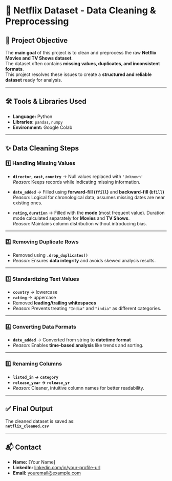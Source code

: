# 🧹 Netflix Dataset - Data Cleaning & Preprocessing

## 🎯 Project Objective
The **main goal** of this project is to clean and preprocess the raw **Netflix Movies and TV Shows dataset**.  
The dataset often contains **missing values, duplicates, and inconsistent formats**.  
This project resolves these issues to create a **structured and reliable dataset** ready for analysis.

---

## 🛠️ Tools & Libraries Used
- **Language:** Python  
- **Libraries:** `pandas`, `numpy`  
- **Environment:** Google Colab  

---

## ✨ Data Cleaning Steps

### 1️⃣ Handling Missing Values
- **`director`, `cast`, `country`** → Null values replaced with `'Unknown'`  
  *Reason:* Keeps records while indicating missing information.  

- **`date_added`** → Filled using **forward-fill (`ffill`)** and **backward-fill (`bfill`)**  
  *Reason:* Logical for chronological data; assumes missing dates are near existing ones.  

- **`rating`, `duration`** → Filled with the **mode** (most frequent value). Duration mode calculated separately for **Movies** and **TV Shows**.  
  *Reason:* Maintains column distribution without introducing bias.

---

### 2️⃣ Removing Duplicate Rows
- Removed using **`.drop_duplicates()`**  
- *Reason:* Ensures **data integrity** and avoids skewed analysis results.

---

### 3️⃣ Standardizing Text Values
- **`country`** → lowercase  
- **`rating`** → uppercase  
- Removed **leading/trailing whitespaces**  
- *Reason:* Prevents treating `"India"` and `"india"` as different categories.

---

### 4️⃣ Converting Data Formats
- **`date_added`** → Converted from string to **datetime format**  
- *Reason:* Enables **time-based analysis** like trends and sorting.

---

### 5️⃣ Renaming Columns
- **`listed_in` → `category`**  
- **`release_year` → `release_yr`**  
- *Reason:* Cleaner, intuitive column names for better readability.

---

## ✅ Final Output
The cleaned dataset is saved as:  
**`netflix_cleaned.csv`**

---

## 📬 Contact
- **Name:** [Your Name]  
- **LinkedIn:** [linkedin.com/in/your-profile-url](https://linkedin.com/in/your-profile-url)  
- **Email:** [youremail@example.com](mailto:youremail@example.com)

